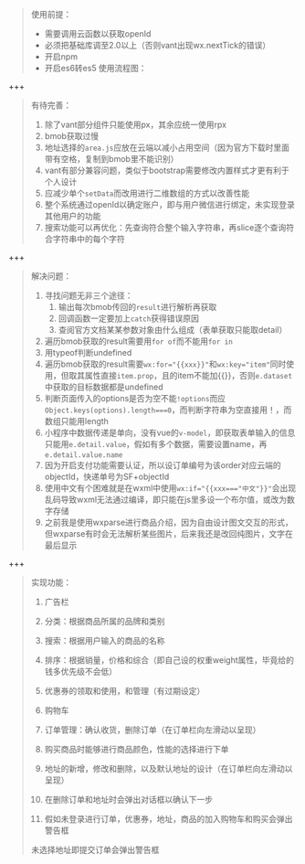 > 使用前提：
>
> - 需要调用云函数以获取openId
> - 必须把基础库调至2.0以上（否则vant出现wx.nextTick的错误）
> - 开启npm
> - 开启es6转es5
> 使用流程图：
>
> 

+++

> 有待完善：
>
> 1. 除了vant部分组件只能使用px，其余应统一使用rpx
> 3. bmob获取过慢
> 3. 地址选择的`area.js`应放在云端以减小占用空间（因为官方下载时里面带有空格，复制到bmob里不能识别）
> 4. vant有部分兼容问题，类似于bootstrap需要修改内置样式才更有利于个人设计
> 5. 应减少单个`setData`而改用进行二维数组的方式以改善性能
> 6. 整个系统通过openId以确定账户，即与用户微信进行绑定，未实现登录其他用户的功能
> 7. 搜索功能可以再优化：先查询符合整个输入字符串，再slice逐个查询符合字符串中的每个字符

+++

> 解决问题：
>
> 1. 寻找问题无非三个途径：
>    1. 输出每次bmob传回的`result`进行解析再获取
>    2. 回调函数一定要加上`catch`获得错误原因
>    3. 查阅官方文档某某参数对象由什么组成（表单获取只能取detail）
> 2. 遍历bmob获取的result需要用`for of`而不能用`for in`
> 3. 用typeof判断undefined
> 4. 遍历bmob获取的result需要`wx:for="{{xxx}}"`和`wx:key="item"`同时使用，但取其属性直接`item.prop`，且的item不能加{{}}，否则`e.dataset`中获取的目标数据都是undefined
> 5. 判断页面传入的options是否为空不能`!options`而应`Object.keys(options).length===0`，而判断字符串为空直接用！，而数组只能用length
> 6. 小程序中数据传递是单向，没有vue的`v-model`，即获取表单输入的信息只能用`e.detail.value`，假如有多个数据，需要设置name，再`e.detail.value.name`
> 7. 因为开启支付功能需要认证，所以设订单编号为该order对应云端的objectId，快递单号为SF+objectId
> 8. 使用中文有个困难就是在wxml中使用`wx:if="{{xxx==="中文"}}"`会出现乱码导致wxml无法通过编译，即只能在js里多设一个布尔值，或改为数字存储
> 9. 之前我是使用wxparse进行商品介绍，因为自由设计图文交互的形式，但wxparse有时会无法解析某些图片，后来我还是改回纯图片，文字在最后显示

+++

>实现功能：
>
>1. 广告栏
>
>2. 分类：根据商品所属的品牌和类别
>
>3. 搜索：根据用户输入的商品的名称
>
>4. 排序：根据销量，价格和综合（即自己设的权重weight属性，毕竟给的钱多优先级不会低）
>
>5. 优惠券的领取和使用，和管理（有过期设定）
>
>6. 购物车
>
>7. 订单管理：确认收货，删除订单（在订单栏向左滑动以呈现）
>
>8. 购买商品时能够进行商品颜色，性能的选择进行下单
>
>9. 地址的新增，修改和删除，以及默认地址的设计（在订单栏向左滑动以呈现）
>
>10. 在删除订单和地址时会弹出对话框以确认下一步
>
>11. 假如未登录进行订单，优惠券，地址，商品的加入购物车和购买会弹出警告框
>
>    未选择地址即提交订单会弹出警告框

